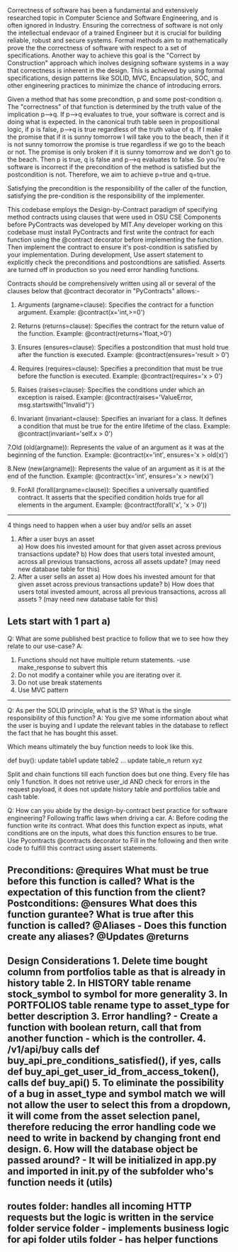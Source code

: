 Correctness of software has been a fundamental and extensively researched topic in Computer Science and Software Engineering, and is often ignored in Industry.
Ensuring the correctness of software is not only the intellectual endevaor of a trained Engineer but it is crucial for building reliable, robust and secure systems. 
Formal methods aim to mathematically prove the the correctness of software with respect to a set of specifications. 
Another way to achieve this goal is the "Correct by Construction" approach which inolves designing software systems in a way that correctness is inherent in the design. 
This is achieved by using formal specifications, design patterns like SOLID, MVC, Encapsulation, SOC, and other engineering practices to minimize the chance of introducing errors. 

Given a method that has some precondtion, p and some post-condition q. The "correctness" of that function is determined by the truth value of the implication p-->q. 
If p-->q evaluates to true, your software is correct and is doing what is expected. In the canonical truth table seen in propositional logic, if p is false, p-->q is true
regardless of the truth value of q. If I make the promise that if it is sunny tomorrow I will take you to the beach, then if it is not sunny tomorrow the promise is true
regardless if we go to the beach or not. The promise is only broken if it is sunny tomorrow and we don't go to the beach. Then p is true, q is false and p-->q evaluates to false. So you're software is incorrect if the precondition of the method is satisfied but the postcondition is not. Therefore, we aim to achieve p=true and q=true.

Satisfying the precondition is the responsibility of the caller of the function, satisfying the pre-condition is the responsibility of the implementer.

This codebase employs the Design-by-Contract paradigm of specifying method contracts using clauses that were used in OSU CSE Components before PyContracts was developed by MIT.Any developer working on this codebase must install PyContracts and first write the contract for each function using the @contract decorator before implementing the function. Then implement the contract to ensure it's post-condition is satisfied by your implementation.
During development, Use assert statement to explicitly check the preconditions and postcondtions are satisfied. Asserts are turned off in production so you need error handling functions.

Contracts should be comprehensively written using all or several of the clauses below that @contract decorator in "PyContracts" allows:-

1. Arguments (argname=clause):
Specifies the contract for a function argument.
Example: @contract(x='int,>=0')

2. Returns (returns=clause):
Specifies the contract for the return value of the function.
Example: @contract(returns='float,>0')

3. Ensures (ensures=clause):
Specifies a postcondition that must hold true after the function is executed.
Example: @contract(ensures='result > 0')

4. Requires (requires=clause):
Specifies a precondition that must be true before the function is executed.
Example: @contract(requires='x > 0')

5. Raises (raises=clause):
Specifies the conditions under which an exception is raised.
Example: @contract(raises='ValueError, msg.startswith("Invalid")')

6. Invariant (invariant=clause):
Specifies an invariant for a class. It defines a condition that must be true for the entire lifetime of the class.
Example: @contract(invariant='self.x > 0')

7.Old (old(argname)):
Represents the value of an argument as it was at the beginning of the function.
Example: @contract(x='int', ensures='x > old(x)')

8.New (new(argname)):
Represents the value of an argument as it is at the end of the function.
Example: @contract(x='int', ensures='x > new(x)')

9. ForAll (forall(argname=clause)):
Specifies a universally quantified contract. It asserts that the specified condition holds true for all elements in the argument.
Example: @contract(forall('x', 'x > 0'))
----
4 things need to happen when a user buy and/or sells an asset

1. After a user buys an asset	
	a) How does his invested amount for that given asset across previous transactions update?
	b) How does that users total invested amount, across all previous transactions, across all assets update? (may need new database table for this)
2. After a user sells an asset
	a) How does his invested amount for that given asset across previous transactions update?
	b) How does that users total invested amount, across all previous transactions, across all assets ? (may need new database table for this)
	
Lets start with 1 part a)
------
Q: What are some published best practice to follow that we to see how they relate to our use-case?
A:
1. Functions should not have multiple return statements. -use make_response to subvert this
2. Do not modify a container while you are iterating over it.
3. Do not use break statements
4. Use MVC pattern
-----
Q: As per the SOLID principle, what is the S? What is the single responsibility of this function?
A: You give me some information about what the user is buying and I update the relevant tables in the database to reflect the fact that he has bought this asset.

Which means ultimately the buy function needs to look like this. 

def buy():
	update table1
	update table2
	...
	update table_n
return xyz

Split and chain functions till each function does but one thing. Every file has only 1 function. 
It does not retrive user_id AND check for errors in the request payload, it does not update history table and portfolios table and cash table.

Q: How can you abide by the design-by-contract best practice for software engineering? Following traffic laws when driving a car.
A: Before coding the function write its contract. What does this function expect as inputs, what conditions are on the inputs, what does this function ensures
to be true. Use Pycontracts @contracts decorator to Fill in the following and then write code to fulfill this contract using assert statements. 

Preconditions: @requires What must be true before this function is called? What is the expectation of this function from the client?
Postconditions: @ensures What does this function gurantee? What is true after this function is called?
@Aliases - Does this function create any aliases?
@Updates
@returns
---
Design Considerations
	1. Delete time bought column from portfolios table as that is already in history table
	2. In HISTORY table rename stock_symbol to symbol for more generality 
	3. In PORTFOLIOS table rename type to asset_type for better description
	3. Error handling? - Create a function with boolean return, call that from another function - which is the controller.
	4. /v1/api/buy calls def buy_api_pre_conditions_satisfied(), if yes, calls def buy_api_get_user_id_from_access_token(), calls def buy_api()
	5. To eliminate the possibility of a bug in asset_type and symbol match we will not allow the user to select this from a dropdown, 
		it will come from the asset selection panel, therefore reducing the error handling code we need to write in backend by changing front end design.
	6. How will the database object be passed around? - It will be initialized in app.py and imported in __init__.py of the subfolder who's function needs it (utils)
---
routes folder: handles all incoming HTTP requests but the logic is written in the service folder
service folder - implements business logic for api folder
utils folder - has helper functions
---